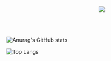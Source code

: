 

<div id="top"></div>

<div align="center">
    <a href="https://git.io/typing-svg"><img src="https://readme-typing-svg.demolab.com/?font=Roboto+Slab&color=%D8BFD8CE&size=30&center=true&vCenter=true&width=500&lines=Olá,+Eu+sou+Karine+Viana...;Seja+bem-vindo+ao+meu+perfil!"></a>
</div>
<br><br><br>

![Anurag's GitHub stats](https://github-readme-stats.vercel.app/api?username=KVIANA83&show_icons=true&theme=transparent)


![Top Langs](https://github-readme-stats.vercel.app/api/top-langs/?username=KVIANA83&layout=compact&theme=transparent)

